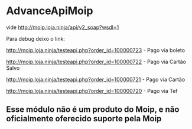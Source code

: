 # AdvanceApiMoip
vide http://moip.loja.ninja/api/v2_soap?wsdl=1

Para debug deixo o link: 

http://moip.loja.ninja/testeapi.php?order_id=100000723 - Pago via boleto

http://moip.loja.ninja/testeapi.php?order_id=100000722 - Pago via Cartão Salvo

http://moip.loja.ninja/testeapi.php?order_id=100000721 - Pago via Cartão 

http://moip.loja.ninja/testeapi.php?order_id=100000720 - Pago via Tef


## Esse módulo não é um produto do Moip, e não oficialmente oferecido suporte pela Moip
